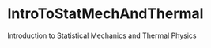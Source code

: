 IntroToStatMechAndThermal
=========================

Introduction to Statistical Mechanics and Thermal Physics
